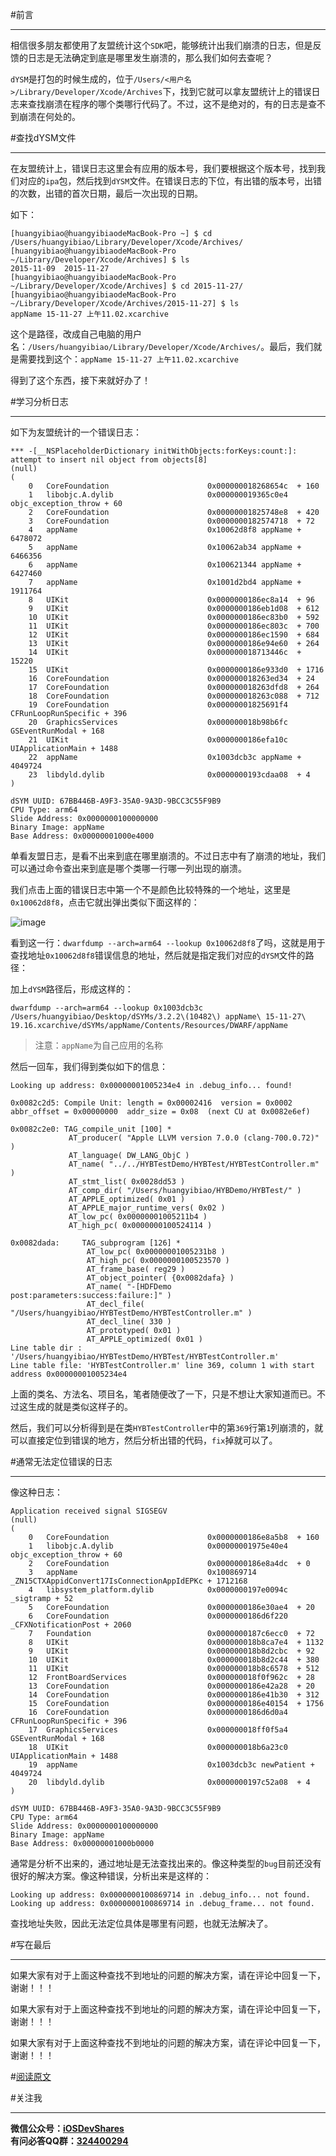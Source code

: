 #前言

---
相信很多朋友都使用了友盟统计这个`SDK`吧，能够统计出我们崩溃的日志，但是反馈的日志是无法确定到底是哪里发生崩溃的，那么我们如何去查呢？

`dYSM`是打包的时候生成的，位于`/Users/<用户名>/Library/Developer/Xcode/Archives`下，找到它就可以拿友盟统计上的错误日志来查找崩溃在程序的哪个类哪行代码了。不过，这不是绝对的，有的日志是查不到崩溃在何处的。

#查找dYSM文件

---
在友盟统计上，错误日志这里会有应用的版本号，我们要根据这个版本号，找到我们对应的`ipa`包，然后找到`dYSM`文件。在错误日志的下位，有出错的版本号，出错的次数，出错的首次日期，最后一次出现的日期。

如下：

```
[huangyibiao@huangyibiaodeMacBook-Pro ~] $ cd /Users/huangyibiao/Library/Developer/Xcode/Archives/
[huangyibiao@huangyibiaodeMacBook-Pro ~/Library/Developer/Xcode/Archives] $ ls
2015-11-09	2015-11-27
[huangyibiao@huangyibiaodeMacBook-Pro ~/Library/Developer/Xcode/Archives] $ cd 2015-11-27/
[huangyibiao@huangyibiaodeMacBook-Pro ~/Library/Developer/Xcode/Archives/2015-11-27] $ ls
appName 15-11-27 上午11.02.xcarchive
```

这个是路径，改成自己电脑的用户名：`/Users/huangyibiao/Library/Developer/Xcode/Archives/`。最后，我们就是需要找到这个：`appName 15-11-27 上午11.02.xcarchive`

得到了这个东西，接下来就好办了！

#学习分析日志

---
如下为友盟统计的一个错误日志：

```
*** -[__NSPlaceholderDictionary initWithObjects:forKeys:count:]: attempt to insert nil object from objects[8]
(null)
(
	0   CoreFoundation                      0x000000018268654c  + 160
	1   libobjc.A.dylib                     0x000000019365c0e4 objc_exception_throw + 60
	2   CoreFoundation                      0x00000001825748e8  + 420
	3   CoreFoundation                      0x0000000182574718  + 72
	4   appName                             0x10062d8f8 appName + 6478072
	5   appName                             0x10062ab34 appName + 6466356
	6   appName                             0x100621344 appName + 6427460
	7   appName                             0x1001d2bd4 appName + 1911764
	8   UIKit                               0x0000000186ec8a14  + 96
	9   UIKit                               0x0000000186eb1d08  + 612
	10  UIKit                               0x0000000186ec83b0  + 592
	11  UIKit                               0x0000000186ec803c  + 700
	12  UIKit                               0x0000000186ec1590  + 684
	13  UIKit                               0x0000000186e94e60  + 264
	14  UIKit                               0x000000018713446c  + 15220
	15  UIKit                               0x0000000186e933d0  + 1716
	16  CoreFoundation                      0x000000018263ed34  + 24
	17  CoreFoundation                      0x000000018263dfd8  + 264
	18  CoreFoundation                      0x000000018263c088  + 712
	19  CoreFoundation                      0x00000001825691f4 CFRunLoopRunSpecific + 396
	20  GraphicsServices                    0x000000018b98b6fc GSEventRunModal + 168
	21  UIKit                               0x0000000186efa10c UIApplicationMain + 1488
	22  appName                             0x1003dcb3c appName + 4049724
	23  libdyld.dylib                       0x0000000193cdaa08  + 4
)

dSYM UUID: 67BB446B-A9F3-35A0-9A3D-9BCC3C55F9B9
CPU Type: arm64
Slide Address: 0x0000000100000000
Binary Image: appName
Base Address: 0x00000001000e4000
```

单看友盟日志，是看不出来到底在哪里崩溃的。不过日志中有了崩溃的地址，我们可以通过命令查出来到底是哪个类哪一行哪一列出现的崩溃。

我们点击上面的错误日志中第一个不是颜色比较特殊的一个地址，这里是`0x10062d8f8`，点击它就出弹出类似下面这样的：

![image](http://www.henishuo.com/wp-content/uploads/2015/12/屏幕快照-2015-12-17-下午5.41.29.png)

看到这一行：`dwarfdump --arch=arm64 --lookup 0x10062d8f8`了吗，这就是用于查找地址`0x10062d8f8`错误信息的地址，然后就是指定我们对应的`dYSM`文件的路径：

加上`dYSM`路径后，形成这样的：

```
dwarfdump --arch=arm64 --lookup 0x1003dcb3c /Users/huangyibiao/Desktop/dSYMs/3.2.2\(10482\) appName\ 15-11-27\ 19.16.xcarchive/dSYMs/appName/Contents/Resources/DWARF/appName
```

>注意：`appName`为自己应用的名称

然后一回车，我们得到类似如下的信息：

```
Looking up address: 0x00000001005234e4 in .debug_info... found!

0x0082c2d5: Compile Unit: length = 0x00002416  version = 0x0002  abbr_offset = 0x00000000  addr_size = 0x08  (next CU at 0x0082e6ef)

0x0082c2e0: TAG_compile_unit [100] *
             AT_producer( "Apple LLVM version 7.0.0 (clang-700.0.72)" )
             AT_language( DW_LANG_ObjC )
             AT_name( "../../HYBTestDemo/HYBTest/HYBTestController.m" )
             AT_stmt_list( 0x0028dd53 )
             AT_comp_dir( "/Users/huangyibiao/HYBDemo/HYBTest/" )
             AT_APPLE_optimized( 0x01 )
             AT_APPLE_major_runtime_vers( 0x02 )
             AT_low_pc( 0x00000001005211b4 )
             AT_high_pc( 0x0000000100524114 )

0x0082dada:     TAG_subprogram [126] *
                 AT_low_pc( 0x00000001005231b8 )
                 AT_high_pc( 0x0000000100523570 )
                 AT_frame_base( reg29 )
                 AT_object_pointer( {0x0082dafa} )
                 AT_name( "-[HDFDemo post:parameters:success:failure:]" )
                 AT_decl_file( "/Users/huangyibiao/HYBTestDemo/HYBTestController.m" )
                 AT_decl_line( 330 )
                 AT_prototyped( 0x01 )
                 AT_APPLE_optimized( 0x01 )
Line table dir : '/Users/huangyibiao/HYBTestDemo/HYBTest/HYBTestController.m'
Line table file: 'HYBTestController.m' line 369, column 1 with start address 0x00000001005234e4
```

上面的类名、方法名、项目名，笔者随便改了一下，只是不想让大家知道而已。不过这生成的就是类似这样子的。

然后，我们可以分析得到是在类`HYBTestController`中的第`369`行第`1`列崩溃的，就可以直接定位到错误的地方，然后分析出错的代码，`fix`掉就可以了。

#通常无法定位错误的日志

---
像这种日志：

```
Application received signal SIGSEGV
(null)
(
	0   CoreFoundation                      0x0000000186e8a5b8  + 160
	1   libobjc.A.dylib                     0x00000001975e40e4 objc_exception_throw + 60
	2   CoreFoundation                      0x0000000186e8a4dc  + 0
	3   appName                             0x100869714 _ZN15CTXAppidConvert17IsConnectionAppIdEPKc + 1712168
	4   libsystem_platform.dylib            0x0000000197e0094c _sigtramp + 52
	5   CoreFoundation                      0x0000000186e30ae4  + 20
	6   CoreFoundation                      0x0000000186d6f220 _CFXNotificationPost + 2060
	7   Foundation                          0x0000000187c6ecc0  + 72
	8   UIKit                               0x000000018b8ca7e4  + 1132
	9   UIKit                               0x000000018b8d2cbc  + 92
	10  UIKit                               0x000000018b8d2c44  + 380
	11  UIKit                               0x000000018b8c6578  + 512
	12  FrontBoardServices                  0x000000018f0f962c  + 28
	13  CoreFoundation                      0x0000000186e42a28  + 20
	14  CoreFoundation                      0x0000000186e41b30  + 312
	15  CoreFoundation                      0x0000000186e40154  + 1756
	16  CoreFoundation                      0x0000000186d6d0a4 CFRunLoopRunSpecific + 396
	17  GraphicsServices                    0x000000018ff0f5a4 GSEventRunModal + 168
	18  UIKit                               0x000000018b6a23c0 UIApplicationMain + 1488
	19  appName                             0x1003dcb3c newPatient + 4049724
	20  libdyld.dylib                       0x0000000197c52a08  + 4
)

dSYM UUID: 67BB446B-A9F3-35A0-9A3D-9BCC3C55F9B9
CPU Type: arm64
Slide Address: 0x0000000100000000
Binary Image: appName
Base Address: 0x00000001000b0000
```

通常是分析不出来的，通过地址是无法查找出来的。像这种类型的`bug`目前还没有很好的解决方案。像这种错误，分析出来是这样的：

```
Looking up address: 0x0000000100869714 in .debug_info... not found.
Looking up address: 0x0000000100869714 in .debug_frame... not found.
```

查找地址失败，因此无法定位具体是哪里有问题，也就无法解决了。

#写在最后

---
如果大家有对于上面这种查找不到地址的问题的解决方案，请在评论中回复一下，谢谢！！！

如果大家有对于上面这种查找不到地址的问题的解决方案，请在评论中回复一下，谢谢！！！

如果大家有对于上面这种查找不到地址的问题的解决方案，请在评论中回复一下，谢谢！！！

#[阅读原文](http://www.henishuo.com/dsym-crash-analyze/)

#关注我

---
**微信公众号：[iOSDevShares](http://www.henishuo.com/)**<br>
**有问必答QQ群：[324400294](http://www.henishuo.com/)**

